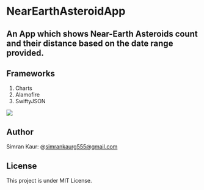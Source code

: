 # NearEarthAsteroidApp

## An App which shows Near-Earth Asteroids count and their distance based on the date range provided.

## Frameworks
1. Charts
2. Alamofire
3. SwiftyJSON

<img src="https://github.com/simran12-coder/NearEarthAsteroidApp/assets/66485679/491aed85-4e34-448f-886e-cc53ac52471d.png" >

## Author
Simran Kaur: @simrankaurg555@gmail.com

## License
This project is under MIT License.


